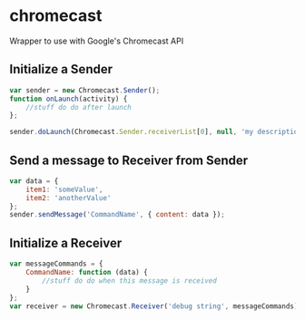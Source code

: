 chromecast
==========

Wrapper to use with Google's Chromecast API

Initialize a Sender
-------------------
```javascript
var sender = new Chromecast.Sender();
function onLaunch(activity) {
	//stuff do do after launch
};

sender.doLaunch(Chromecast.Sender.receiverList[0], null, 'my description', 'http://myurl.com/', onLaunch);
```

Send a message to Receiver from Sender
--------------------------------------
```javascript
var data = {
	item1: 'someValue',
	item2: 'anotherValue'
};
sender.sendMessage('CommandName', { content: data });
```

Initialize a Receiver
---------------------
```javascript
var messageCommands = {
	CommandName: function (data) {
		//stuff do do when this message is received
	}
};
var receiver = new Chromecast.Receiver('debug string', messageCommands);
```